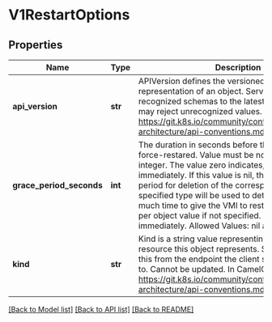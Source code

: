 # V1RestartOptions

## Properties
Name | Type | Description | Notes
------------ | ------------- | ------------- | -------------
**api_version** | **str** | APIVersion defines the versioned schema of this representation of an object. Servers should convert recognized schemas to the latest internal value, and may reject unrecognized values. More info: https://git.k8s.io/community/contributors/devel/sig-architecture/api-conventions.md#resources | [optional] 
**grace_period_seconds** | **int** | The duration in seconds before the object should be force-restared. Value must be non-negative integer. The value zero indicates, restart immediately. If this value is nil, the default grace period for deletion of the corresponding VMI for the specified type will be used to determine on how much time to give the VMI to restart. Defaults to a per object value if not specified. zero means restart immediately. Allowed Values: nil and 0 | [optional] 
**kind** | **str** | Kind is a string value representing the REST resource this object represents. Servers may infer this from the endpoint the client submits requests to. Cannot be updated. In CamelCase. More info: https://git.k8s.io/community/contributors/devel/sig-architecture/api-conventions.md#types-kinds | [optional] 

[[Back to Model list]](../README.md#documentation-for-models) [[Back to API list]](../README.md#documentation-for-api-endpoints) [[Back to README]](../README.md)


